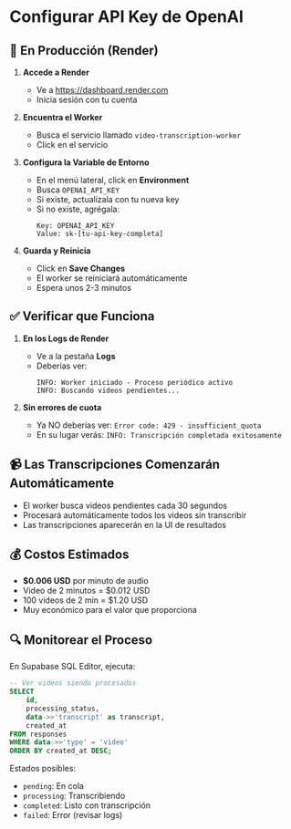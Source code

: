 # Configurar API Key de OpenAI

## 🚀 En Producción (Render)

1. **Accede a Render**
   - Ve a https://dashboard.render.com
   - Inicia sesión con tu cuenta

2. **Encuentra el Worker**
   - Busca el servicio llamado `video-transcription-worker`
   - Click en el servicio

3. **Configura la Variable de Entorno**
   - En el menú lateral, click en **Environment**
   - Busca `OPENAI_API_KEY`
   - Si existe, actualízala con tu nueva key
   - Si no existe, agrégala:
     ```
     Key: OPENAI_API_KEY
     Value: sk-[tu-api-key-completa]
     ```

4. **Guarda y Reinicia**
   - Click en **Save Changes**
   - El worker se reiniciará automáticamente
   - Espera unos 2-3 minutos

## ✅ Verificar que Funciona

1. **En los Logs de Render**
   - Ve a la pestaña **Logs**
   - Deberías ver:
     ```
     INFO: Worker iniciado - Proceso periódico activo
     INFO: Buscando videos pendientes...
     ```

2. **Sin errores de cuota**
   - Ya NO deberías ver: `Error code: 429 - insufficient_quota`
   - En su lugar verás: `INFO: Transcripción completada exitosamente`

## 📹 Las Transcripciones Comenzarán Automáticamente

- El worker busca videos pendientes cada 30 segundos
- Procesará automáticamente todos los videos sin transcribir
- Las transcripciones aparecerán en la UI de resultados

## 💰 Costos Estimados

- **$0.006 USD** por minuto de audio
- Video de 2 minutos = $0.012 USD
- 100 videos de 2 min = $1.20 USD
- Muy económico para el valor que proporciona

## 🔍 Monitorear el Proceso

En Supabase SQL Editor, ejecuta:

```sql
-- Ver videos siendo procesados
SELECT 
    id,
    processing_status,
    data->>'transcript' as transcript,
    created_at
FROM responses 
WHERE data->>'type' = 'video'
ORDER BY created_at DESC;
```

Estados posibles:
- `pending`: En cola
- `processing`: Transcribiendo
- `completed`: Listo con transcripción
- `failed`: Error (revisar logs) 